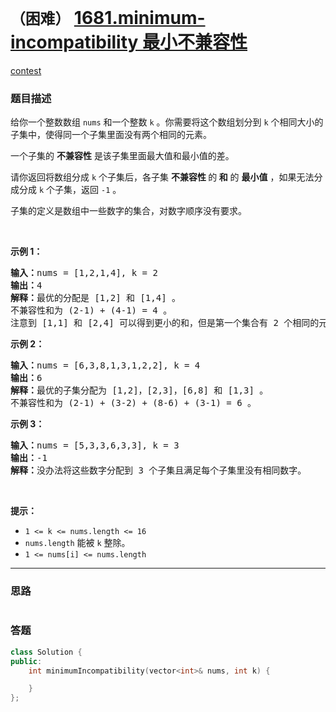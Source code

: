 # `（困难）` [1681.minimum-incompatibility 最小不兼容性](https://leetcode-cn.com/problems/minimum-incompatibility/)

[contest](https://leetcode-cn.com/contest/weekly-contest-218/problems/minimum-incompatibility/)

### 题目描述
<div class="notranslate"><p>给你一个整数数组&nbsp;<code>nums</code>​​​ 和一个整数&nbsp;<code>k</code>&nbsp;。你需要将这个数组划分到&nbsp;<code>k</code>&nbsp;个相同大小的子集中，使得同一个子集里面没有两个相同的元素。</p>

<p>一个子集的 <strong>不兼容性</strong>&nbsp;是该子集里面最大值和最小值的差。</p>

<p>请你返回将数组分成 <code>k</code>&nbsp;个子集后，各子集 <strong>不兼容性 </strong>的<strong> 和</strong>&nbsp;的 <strong>最小值</strong>&nbsp;，如果无法分成分成 <code>k</code>&nbsp;个子集，返回 <code>-1</code>&nbsp;。</p>

<p>子集的定义是数组中一些数字的集合，对数字顺序没有要求。</p>

<p>&nbsp;</p>

<p><strong>示例 1：</strong></p>

<pre><b>输入：</b>nums = [1,2,1,4], k = 2
<b>输出：</b>4
<b>解释：</b>最优的分配是 [1,2] 和 [1,4] 。
不兼容性和为 (2-1) + (4-1) = 4 。
注意到 [1,1] 和 [2,4] 可以得到更小的和，但是第一个集合有 2 个相同的元素，所以不可行。</pre>

<p><strong>示例 2：</strong></p>

<pre><b>输入：</b>nums = [6,3,8,1,3,1,2,2], k = 4
<b>输出：</b>6
<b>解释：</b>最优的子集分配为 [1,2]，[2,3]，[6,8] 和 [1,3] 。
不兼容性和为 (2-1) + (3-2) + (8-6) + (3-1) = 6 。
</pre>

<p><strong>示例 3：</strong></p>

<pre><b>输入：</b>nums = [5,3,3,6,3,3], k = 3
<b>输出：</b>-1
<b>解释：</b>没办法将这些数字分配到 3 个子集且满足每个子集里没有相同数字。
</pre>

<p>&nbsp;</p>

<p><strong>提示：</strong></p>

<ul>
	<li><code>1 &lt;= k &lt;= nums.length &lt;= 16</code></li>
	<li><code>nums.length</code> 能被&nbsp;<code>k</code> 整除。</li>
	<li><code>1 &lt;= nums[i] &lt;= nums.length</code></li>
</ul>
</div>

---
### 思路
```
```



### 答题
``` C++
class Solution {
public:
    int minimumIncompatibility(vector<int>& nums, int k) {

    }
};
```




